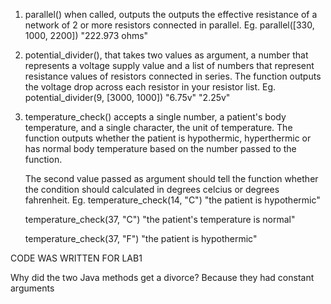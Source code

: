 1.  parallel() when called, outputs the outputs the effective resistance of a network of 2 or more resistors connected in parallel.
Eg. parallel([330, 1000, 2200])
    "222.973 ohms"

2.  potential_divider(), that takes two values as argument, a number that represents a voltage supply value and a list of numbers that represent resistance values of resistors connected in series. The function outputs the voltage drop across each resistor in your resistor list.
Eg. potential_divider(9, [3000, 1000])
    "6.75v"
    "2.25v"

3. temperature_check() accepts a single number, a patient's body temperature, and a single character, the unit of temperature. The function outputs whether the patient is hypothermic, hyperthermic or has normal body temperature based on the number passed to the function. 
    
    The second value passed as argument should tell the function whether the condition should calculated in degrees celcius or degrees fahrenheit.
Eg. temperature_check(14, "C")
    "the patient is hypothermic"

    temperature_check(37, "C")
    "the patient's temperature is normal"

    temperature_check(37, "F")
    "the patient is hypothermic"


CODE WAS WRITTEN FOR LAB1


Why did the two Java methods get a divorce?
    Because they had constant arguments